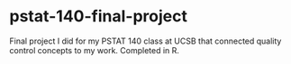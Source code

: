 # pstat-140-final-project
Final project I did for my PSTAT 140 class at UCSB that connected quality control concepts to my work. Completed in R.
